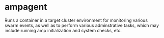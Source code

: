 # ampagent

Runs a container in a target cluster environment for monitoring various
swarm events, as well as to perform various adminstrative tasks, which may include
running amp initialization and system checks, etc.
